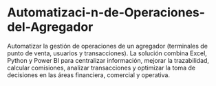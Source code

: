 # Automatizaci-n-de-Operaciones-del-Agregador
Automatizar la gestión de operaciones de un agregador (terminales de punto de venta, usuarios y transacciones). La solución combina Excel, Python y Power BI para centralizar información, mejorar la trazabilidad, calcular comisiones, analizar transacciones y optimizar la toma de decisiones en las áreas financiera, comercial y operativa.

